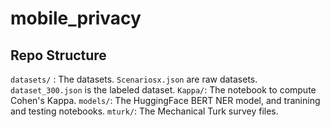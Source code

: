 # mobile_privacy

## Repo Structure
`datasets/` : The datasets. `Scenariosx.json` are raw datasets. `dataset_300.json` is the labeled dataset.
`Kappa/`: The notebook to compute Cohen's Kappa.
`models/`: The HuggingFace BERT NER model, and tranining and testing notebooks.
`mturk/`: The Mechanical Turk survey files.